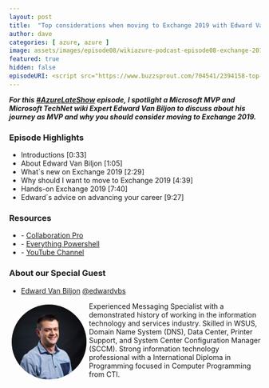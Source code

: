 ```yaml
---
layout: post
title:  "Top considerations when moving to Exchange 2019 with Edward Van Biljon"
author: dave
categories: [ azure, azure ]
image: assets/images/episode08/wikiazure-podcast-episode08-exchange-2019.png
featured: true
hidden: false
episodeURI: <script src="https://www.buzzsprout.com/704541/2394158-top-considerations-when-moving-to-exchange-2019-with-edward-van-biljon.js?player=small" type="text/javascript" charset="utf-8"></script>
---
```


<p>
<script src="https://www.buzzsprout.com/704541/2394158-top-considerations-when-moving-to-exchange-2019-with-edward-van-biljon.js?player=small" type="text/javascript" charset="utf-8"></script>
</p>
<p style="font-style: oblique;font-weight: bolder;">
For this <a href="https://twitter.com/search?q=%23AzureLateShow&src=typeahead_click" target="_blank">#AzureLateShow</a> episode, I spotlight a Microsoft MVP and Microsoft TechNet wiki Expert Edward Van Biljon to discuss about his journey as MVP and why you should consider moving to Exchange 2019.  </p>


<h3>Episode Highlights</h3>

 + Introductions [0:33]
 + About Edward Van Biljon [1:05]
 + What´s new on Exchange 2019 [2:29]
 + Why should I want to move to Exchange 2019 [4:39]
 + Hands-on Exchange 2019 [7:40]
 + Edward´s advice on advancing your career [9:27]

<h3>Resources</h3>
 
 + <i class="fas fa-globe"></i> - <a href="https://www.collaborationpro.com/" target="_blank">Collaboration Pro</a>
 + <i class="fas fa-globe"></i> - <a href="https://everything-powershell.com/" target="_blank">Everything Powershell</a>
 + <i class="fab fa-youtube"></i>  - <a href="https://www.youtube.com/channel/UCIyC8N7k-1l45CnGMvmUxug/videos?view_as=subscriber" target="_blank">YouTube Channel </a>




<h3> About our Special Guest</h3>

+ <a href="https://www.linkedin.com/in/edward-van-biljon-75946840" target="_blank">Edward Van Biljon</a> 
<i class="fab fa-twitter"></i><a href="https://twitter.com/edwardvbs" target="_blank"> @edwardvbs</a>


<img src="../assets/images/episode08/edward.jpg" alt="Edward Van Biljon" style="width:150px;border-radius: 50%;clear:both;float:left;padding: 5px;">

<p>Experienced Messaging Specialist with a demonstrated history of working in the information technology and services industry. Skilled in WSUS, Domain Name System (DNS), Data Center, Printer Support, and System Center Configuration Manager (SCCM). Strong information technology professional with a International Diploma in Programming focused in Computer Programming from CTI. </p>